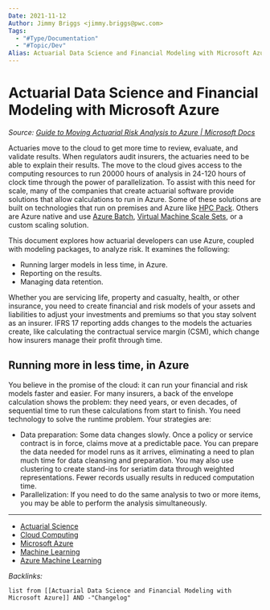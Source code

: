 ```yaml
---
Date: 2021-11-12
Author: Jimmy Briggs <jimmy.briggs@pwc.com>
Tags:
  - "#Type/Documentation"
  - "#Topic/Dev"
Alias: Actuarial Data Science and Financial Modeling with Microsoft Azure
---
```


# Actuarial Data Science and Financial Modeling with Microsoft Azure

*Source: [Guide to Moving Actuarial Risk Analysis to Azure | Microsoft Docs](https://docs.microsoft.com/en-us/previous-versions/azure/industry-marketing/financial/actuarial-risk-analysis-and-financial-modeling-solution-guide?toc=https%3A%2F%2Fdocs.microsoft.com%2Fen-us%2Fazure%2Farchitecture%2Ftoc.json&bc=https%3A%2F%2Fdocs.microsoft.com%2Fen-us%2Fazure%2Farchitecture%2Fbread%2Ftoc.json)*

Actuaries move to the cloud to get more time to review, evaluate, and validate results. When regulators audit insurers, the actuaries need to be able to explain their results. The move to the cloud gives access to the computing resources to run 20000 hours of analysis in 24-120 hours of clock time through the power of parallelization. To assist with this need for scale, many of the companies that create actuarial software provide solutions that allow calculations to run in Azure. Some of these solutions are built on technologies that run on premises and Azure like [HPC Pack](https://docs.microsoft.com/en-us/powershell/high-performance-computing/overview?view=hpc16-ps&WT.mc_id=riskmodel-docs-scseely). Others are Azure native and use [Azure Batch](https://docs.microsoft.com/en-us/azure/batch?WT.mc_id=riskmodel-docs-scseely), [Virtual Machine Scale Sets](https://docs.microsoft.com/en-us/azure/virtual-machine-scale-sets?WT.mc_id=riskmodel-docs-scseely), or a custom scaling solution.

This document explores how actuarial developers can use Azure, coupled with modeling packages, to analyze risk. It examines the following:

* Running larger models in less time, in Azure.
* Reporting on the results.
* Managing data retention.

Whether you are servicing life, property and casualty, health, or other insurance, you need to create financial and risk models of your assets and liabilities to adjust your investments and premiums so that you stay solvent as an insurer. IFRS 17 reporting adds changes to the models the actuaries create, like calculating the contractual service margin (CSM), which change how insurers manage their profit through time.

## Running more in less time, in Azure

You believe in the promise of the cloud: it can run your financial and risk models faster and easier. For many insurers, a back of the envelope calculation shows the problem: they need years, or even decades, of sequential time to run these calculations from start to finish. You need technology to solve the runtime problem. Your strategies are:

* Data preparation: Some data changes slowly. Once a policy or service contract is in force, claims move at a predictable pace. You can prepare the data needed for model runs as it arrives, eliminating a need to plan much time for data cleansing and preparation. You may also use clustering to create stand-ins for seriatim data through weighted representations. Fewer records usually results in reduced computation time.
* Parallelization: If you need to do the same analysis to two or more items, you may be able to perform the analysis simultaneously.

---

* [Actuarial Science](../MOCs/Actuarial%20Science.md)
* [Cloud Computing](Cloud%20Computing.md)
* [Microsoft Azure](Microsoft%20Azure.md)
* [Machine Learning](Machine%20Learning.md)
* [Azure Machine Learning](Azure%20Machine%20Learning.md)

*Backlinks:*

````dataview
list from [[Actuarial Data Science and Financial Modeling with Microsoft Azure]] AND -"Changelog"
````

